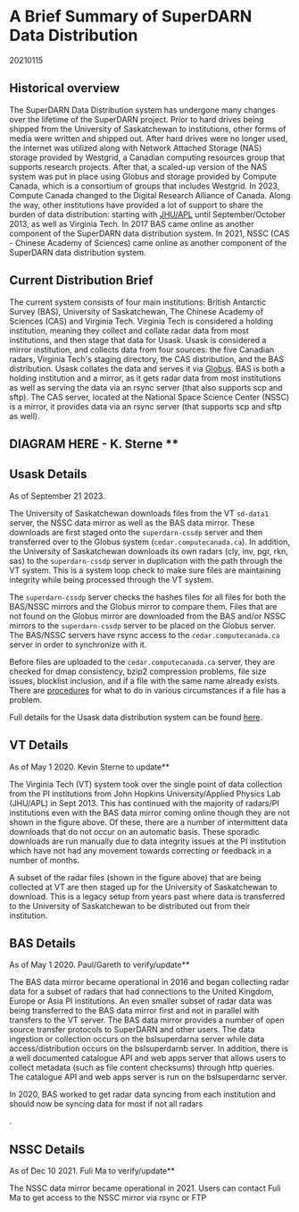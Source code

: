 # A Brief Summary of SuperDARN Data Distribution
20210115
## Historical overview

The SuperDARN Data Distribution system has undergone many changes over the
lifetime of the SuperDARN project. Prior to hard drives being shipped from the University of Saskatchewan 
to institutions, other forms of media were written and shipped out. 
After hard drives were no longer used, the internet was utilized along with Network Attached 
Storage (NAS) storage provided by Westgrid, a Canadian computing resources group that supports research
projects. After that, a scaled-up version of the NAS system was put in place using Globus and 
storage provided by Compute Canada, which is a consortium of groups that includes Westgrid.
In 2023, Compute Canada changed to the Digital Research Alliance of Canada.
Along the way, other institutions have provided a lot of support to share the burden of data distribution:
starting with [JHU/APL](<https://github.com/SuperDARN/DDWG/blob/master/appendices/appendix_a.md>) 
until September/October 2013, as well as Virginia Tech. In 2017 BAS came online as
another component of the SuperDARN data distribution system. 
In 2021, NSSC (CAS - Chinese Academy of Sciences) came online as another component of the SuperDARN data distribution system.

## Current Distribution Brief

The current system consists of four main institutions: British Antarctic Survey (BAS), University of 
Saskatchewan, The Chinese Academy of Sciences (CAS) and Virginia Tech. Virginia Tech is considered a holding 
institution, meaning they collect and collate radar data from most institutions, and then stage that data for Usask. 
Usask is considered a mirror institution, and collects data from four sources: the five Canadian radars, Virginia Tech's 
staging directory, the CAS distribution, and the BAS distribution. Usask collates the data and serves it via 
[Globus](<https://www.globus.org/>). BAS is both a holding institution and a mirror, as it 
gets radar data from most institutions as well as serving the data via an rsync server (that also
supports scp and sftp). The CAS server, located at the National Space Science Center (NSSC) is a mirror, it provides
data via an rsync server (that supports scp and sftp as well).

## DIAGRAM HERE - K. Sterne **

## Usask Details
As of September 21 2023.

The University of Saskatchewan downloads files from the VT `sd-data1` server, the NSSC data mirror as
well as the BAS data mirror. These downloads are first staged onto the `superdarn-cssdp`
server and then transferred over to the Globus system (`cedar.computecanada.ca`). In addition, the University of
Saskatchewan downloads its own radars (cly, inv, pgr, rkn, sas) to the `superdarn-cssdp`
server in duplication with the path through the VT system. This is a system loop check to
make sure files are maintaining integrity while being processed through the VT system.

The `superdarn-cssdp` server checks the hashes files for all files for both the
BAS/NSSC mirrors and the Globus mirror to compare them. Files that are not found on the
Globus mirror are downloaded from the BAS and/or NSSC mirrors to the `superdarn-cssdp` server to be
placed on the Globus server. The BAS/NSSC servers have rsync access to the `cedar.computecanada.ca` server
in order to synchronize with it. 

Before files are uploaded to the `cedar.computecanada.ca` server, they are checked for dmap consistency,
bzip2 compression problems, file size issues, blocklist inclusion, and if a file with the same name 
already exists. There are 
[procedures](<https://github.com/SuperDARN/DDWG/blob/master/policies_procedures.md>) 
for what to do in various circumstances if a file has a problem.

Full details for the Usask data distribution system can be found 
[here](<https://github.com/SuperDARN/DDWG/blob/master/appendices/appendix_c.md>).

## VT Details
As of May 1 2020. Kevin Sterne to update**

The Virginia Tech (VT) system took over the single point of data collection from the PI
institutions from John Hopkins University/Applied Physics Lab (JHU/APL) in Sept 2013. This has 
continued with the majority of radars/PI institutions even with the BAS
data mirror coming online though they are not shown in the figure above. Of these, there
are a number of intermittent data downloads that do not occur on an automatic basis. These
sporadic downloads are run manually due to data integrity issues at the PI institution
which have not had any movement towards correcting or feedback in a number of
months.

A subset of the radar files (shown in the figure above) that are being collected at VT are
then staged up for the University of Saskatchewan to download. This is a legacy setup
from years past where data is transferred to the University of Saskatchewan to be
distributed out from their institution.

## BAS Details
As of May 1 2020. Paul/Gareth to verify/update**

The BAS data mirror became operational in 2016 and began collecting radar data for a
subset of radars that had connections to the United Kingdom, Europe or Asia PI
institutions. An even smaller subset of radar data was being transferred to the BAS data
mirror first and not in parallel with transfers to the VT server. The BAS data mirror
provides a number of open source transfer protocols to SuperDARN and other users. The
data ingestion or collection occurs on the bslsuperdarna server while data 
access/distribution occurs on the bslsuperdarnb server. In addition, there is a well
documented catalogue API and web apps server that allows users to collect metadata
(such as file content checksums) through http queries. The catalogue API and web apps
server is run on the bslsuperdarnc server.

In 2020, BAS worked to get radar data syncing from each institution and should now be syncing data
for most if not all radars

.
## NSSC Details
As of Dec 10 2021. Fuli Ma to verify/update**

The NSSC data mirror became operational in 2021. Users can contact Fuli Ma to get access to the NSSC mirror via rsync or FTP













